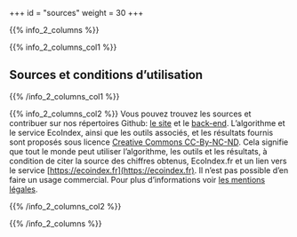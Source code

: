 +++
id = "sources"
weight = 30
+++

{{% info_2_columns %}}

{{% info_2_columns_col1 %}}

## Sources et conditions d’utilisation

{{% /info_2_columns_col1 %}}

{{% info_2_columns_col2 %}}
Vous pouvez trouvez les sources et contribuer sur nos répertoires Github: [le site](https://github.com/cnumr/EcoIndex) et le [back-end](https://github.com/cnumr/ecoindex_api).
L’algorithme et le service EcoIndex, ainsi que les outils
associés, et les résultats fournis sont proposés sous licence
[Creative Commons CC-By-NC-ND](https://creativecommons.org/licenses/by-nc-nd/2.0/fr/). Cela signifie que tout le monde
peut utiliser l’algorithme, les outils et les résultats, à condition de citer la source des chiffres obtenus,
EcoIndex.fr et un lien vers le service [https://ecoindex.fr](https://ecoindex.fr). Il n’est pas possible d’en faire un
usage commercial. Pour plus d’informations voir [les mentions légales](/mentions-legales/).

{{% /info_2_columns_col2 %}}

{{% /info_2_columns %}}
